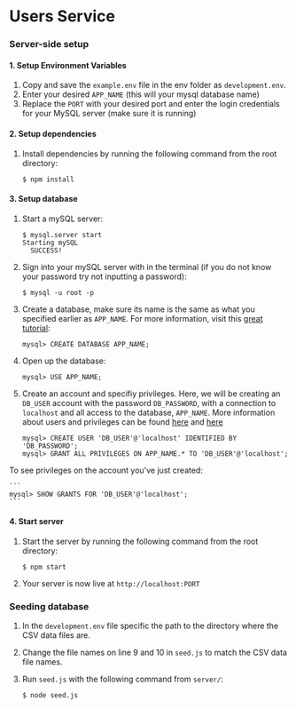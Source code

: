 # Users Service

### Server-side setup

#### 1. Setup Environment Variables

  1. Copy and save the  ``` example.env ``` file in the env folder as ``` development.env ```.
  2. Enter your desired ```APP_NAME``` (this will your mysql database name)
  3. Replace the ```PORT``` with your desired port and enter the login credentials for your MySQL server (make sure it is running)

#### 2. Setup dependencies

1. Install dependencies by running the following command from the root directory:

	```
	$ npm install
	```

#### 3. Setup database

1. Start a mySQL server:

    ```
    $ mysql.server start
    Starting mySQL
      SUCCESS!
    ```
1. Sign into your mySQL server with in the terminal (if you do not know your password try not inputting a password):

    ```
    $ mysql -u root -p
    ```
2. Create a database, make sure its name is the same as what you specified earlier as ```APP_NAME```. For more information, visit this [great tutorial](https://www.digitalocean.com/community/tutorials/a-basic-mysql-tutorial):

    ```
    mysql> CREATE DATABASE APP_NAME;
    ```
3. Open up the database:

    ```
    mysql> USE APP_NAME;
    ```
4. Create an account and specifiy privileges. Here, we will be creating an `DB_USER` account with the password `DB_PASSWORD`, with a connection to `localhost` and all access to the database, `APP_NAME`. More information about users and privileges can be found [here](http://dev.mysql.com/doc/refman/5.7/en/adding-users.html "mysql Docs") and [here](https://www.digitalocean.com/community/tutorials/how-to-create-a-new-user-and-grant-permissions-in-mysql "Digital Ocean's How-to")

    ```
    mysql> CREATE USER 'DB_USER'@'localhost' IDENTIFIED BY 'DB_PASSWORD';
    mysql> GRANT ALL PRIVILEGES ON APP_NAME.* TO 'DB_USER'@'localhost';
    ```
To see privileges on the account you've just created:

    ```
    mysql> SHOW GRANTS FOR 'DB_USER'@'localhost';
    ```
    
#### 4. Start server

1. Start the server by running the following command from the root directory:

    ```
    $ npm start
    ```
2. Your server is now live at ```http://localhost:PORT```

### Seeding database

1. In the `development.env` file specific the path to the directory where the CSV data files are.
2. Change the file names on line 9 and 10 in `seed.js` to match the CSV data file names.
3. Run `seed.js` with the following command from `server/`:

	```
	$ node seed.js
	```